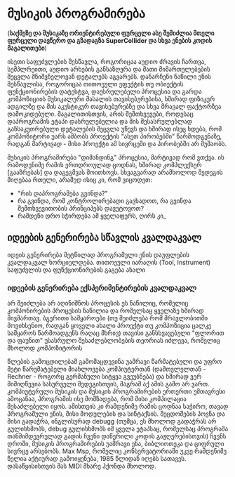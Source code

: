 # მუსიკის პროგრამირება

(**საქმეზე და მუსიკაზე ორიენტირებული ფურცელი ასე შემიძლია მთელი ფურცელი დავწერო და გზადაგზა SuperCollider და სხვა ენების კოდის მაგალითები**)

ისეთი საფუძვლების შესწავლა, როგორიცაა აუდიო ძრავის ჩართვა, სემპლრეითი, აუდიო არხების განსაზღვრა და მათი მიმართულებების შეცვლა მნიშვნელოვან დეტალებს აგვარებს. დანარჩენი ნაწილი ენის შესწავლისა, როგორიცაა თითოეული ეფექტის თუ ობიექტის ფუნქციონირების დატესტვა, დაუსრულებელი პროცესია და გარდა კომპოზიციის მუსიკალური მასალის თავისებურებისა, ხშირად ფიზიკურ ადგილზე და მის აკუსტიკურ თავისებურებზე და სხვა მრავალ ფაქტორზეა დამოკიდებული. მაგალითისთვის, არის შემთხვევები, როდესაც დაპროგრამის ეტაპი დასრულებულია და მის შესასრულებლად განსაკუთრებული დეტალების შეცვლა უწევს და ხშირად ისეც ხდება, რომ კომპოზიტორი უარს ამბობს პროექტის "ასეთ პირობებში" წარმოდგენაზე, რადგან მარტივად - მისი პროექტი ამ სივრცეში და პირობებში არ მუშაობს.

  
მუსიკის პროგრამირება "დიმანდინგ" პროცესია, მარტივად რომ ვთქვა. ის რამოდენიმე რამის ერთდროულად ცოდნას, ხშირად კომპლექსურ [გააზრებას] და დაგეგმვას მოითხოვს. სხვაგვარად არამხოლოდ შედეგის მიღებაა რთული, არამედ ისიც კი, რომ ვიცოდეთ:

  - "რის დაპროგრამება გვინდა?"
  - რა გვინდა, რომ კონტროლირებადი გავხადოთ, რა გვინდა შემთხვევითობის პრინციპებს დავუტოვოთ?
  - რამდენი დრო სჭირდება ამ ყველაფერს, ღირს კი_

## იდეების გენერირება სწავლის კვალდაკვალ
იდეის გენერირება მეტწილად პროგრამული ენის დაუფლების კვალდაკვალ ხორციელდება. თითოეული იარაღის (Tool, Instrument) საფუძვლის და ფუნქციონირების გაგება ახალი


### იდეების გენერირება ექსპერიმენტირების კვალდაკვალ

არ შეიძლება არ აღინიშნოს პროცესის ეს ნაწილიც, რომელიც კომპონირების პროცესის ნაწილია და რომელსაც ყველაზე ხშირად მივმართავ. ბგერითი სამყაროები (თუ შეიძლება რომ მრავლობითში მოვიხსენიო, რადგან ყოველი ახალი პროექტი თუ კომპოზიცია ცალკე სამყაროს წარმოადგენს რაღაც მხრივ) თავისი განსხვავებული "ფლორით და ფაუნით" უსასრულო შესაძლებლობების თეორიას იძლევა, რომელიც მხოლოდ კომპოზიტორის


წლების გამოცდილებამ გამომაცდევინა უამრავი წარმატებული და უფრო მეტი წარუმატებელი მიახლოვება კომპიუტერთან (დამთვლელთან - Rechner - როგორც გერმანული სიტყვა გვეუბნება) და ხშირად ვერ მიმიღწევია სასურველი შედეგისთვის, მაგრამ აქ ამის გამო არ ვართ. კომპიუტერული მუსიკის და მუსიკის პროგრამირების ერთერთი უმთავრესი ამოცანაა, პროგრამის ისე მომზადება, რომ მისი კომპილაცია შესაძლებელი იყოს. 
ამისთვის კი რამდენიმე რამის ცოდნაა საჭირო, თავად პროგრამული ენის, მისი მოდულების და სინტაქსის. შეცდომების პოვნა და მისი გადაჭრა, ინგლისურად debugg (თუმცა, ეს მხოლოდ გადაჭრას არ გულისხმობს, debug გულისხმობს იმ ყველა ეტაპსაც, რომელსაც პროგრამა თანმიმდევრულად გადის ჩვენი დაწერილი კოდის გაჟღერებისთვის)
ჩვენს დროში, მუსიკის პროგრამირების უამრავი ენა, ბიბლიოთეკა და ციფრული სივრცე არსებობს. Max Msp, რომელიც კონსერვატორიაში უკვე რამდენიმე წელია აქტიურად გამოიყენება, 1985 წლიდან იღებს სათავეს. დასაწყისისთვის მას MIDI მხარე ჰქონდა მხოლოდ. 

